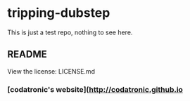 tripping-dubstep
================

This is just a test repo, nothing to see here.


README
--------

View the license: LICENSE.md

### [codatronic's website](http://codatronic.github.io
